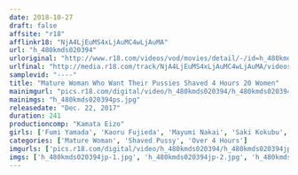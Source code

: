 ```yaml
---
date: 2018-10-27
draft: false
affsite: "r18"
afflinkr18: "NjA4LjEuMS4xLjAuMC4wLjAuMA"
url: "h_480kmds020394"
urloriginal: "http://www.r18.com/videos/vod/movies/detail/-/id=h_480kmds020394"
urlfinal: "http://media.r18.com/track/NjA4LjEuMS4xLjAuMC4wLjAuMA/videos/vod/movies/detail/-/id=h_480kmds020394"
samplevid: "----"
title: "Mature Woman Who Want Their Pussies Shaved 4 Hours 20 Women"
mainimgurl: "pics.r18.com/digital/video/h_480kmds020394/h_480kmds020394ps.jpg"
mainimgs: "h_480kmds020394ps.jpg"
releasedate: "Dec. 22, 2017"
duration: 241
productioncomp: "Kamata Eizo"
girls: ['Fumi Yamada', 'Kaoru Fujieda', 'Mayumi Nakai', 'Saki Kokubu', 'Risa Matsushita']
categories: ['Mature Woman', 'Shaved Pussy', 'Over 4 Hours']
imgurls: ['pics.r18.com/digital/video/h_480kmds020394/h_480kmds020394jp-1.jpg', 'pics.r18.com/digital/video/h_480kmds020394/h_480kmds020394jp-2.jpg', 'pics.r18.com/digital/video/h_480kmds020394/h_480kmds020394jp-3.jpg', 'pics.r18.com/digital/video/h_480kmds020394/h_480kmds020394jp-4.jpg', 'pics.r18.com/digital/video/h_480kmds020394/h_480kmds020394jp-5.jpg', 'pics.r18.com/digital/video/h_480kmds020394/h_480kmds020394jp-6.jpg', 'pics.r18.com/digital/video/h_480kmds020394/h_480kmds020394jp-7.jpg', 'pics.r18.com/digital/video/h_480kmds020394/h_480kmds020394jp-8.jpg', 'pics.r18.com/digital/video/h_480kmds020394/h_480kmds020394jp-9.jpg', 'pics.r18.com/digital/video/h_480kmds020394/h_480kmds020394jp-10.jpg', 'pics.r18.com/digital/video/h_480kmds020394/h_480kmds020394jp-11.jpg', 'pics.r18.com/digital/video/h_480kmds020394/h_480kmds020394jp-12.jpg', 'pics.r18.com/digital/video/h_480kmds020394/h_480kmds020394jp-13.jpg', 'pics.r18.com/digital/video/h_480kmds020394/h_480kmds020394jp-14.jpg', 'pics.r18.com/digital/video/h_480kmds020394/h_480kmds020394jp-15.jpg', 'pics.r18.com/digital/video/h_480kmds020394/h_480kmds020394jp-16.jpg', 'pics.r18.com/digital/video/h_480kmds020394/h_480kmds020394jp-17.jpg', 'pics.r18.com/digital/video/h_480kmds020394/h_480kmds020394jp-18.jpg', 'pics.r18.com/digital/video/h_480kmds020394/h_480kmds020394jp-19.jpg', 'pics.r18.com/digital/video/h_480kmds020394/h_480kmds020394jp-20.jpg']
imgs: ['h_480kmds020394jp-1.jpg', 'h_480kmds020394jp-2.jpg', 'h_480kmds020394jp-3.jpg', 'h_480kmds020394jp-4.jpg', 'h_480kmds020394jp-5.jpg', 'h_480kmds020394jp-6.jpg', 'h_480kmds020394jp-7.jpg', 'h_480kmds020394jp-8.jpg', 'h_480kmds020394jp-9.jpg', 'h_480kmds020394jp-10.jpg', 'h_480kmds020394jp-11.jpg', 'h_480kmds020394jp-12.jpg', 'h_480kmds020394jp-13.jpg', 'h_480kmds020394jp-14.jpg', 'h_480kmds020394jp-15.jpg', 'h_480kmds020394jp-16.jpg', 'h_480kmds020394jp-17.jpg', 'h_480kmds020394jp-18.jpg', 'h_480kmds020394jp-19.jpg', 'h_480kmds020394jp-20.jpg']
---
```

